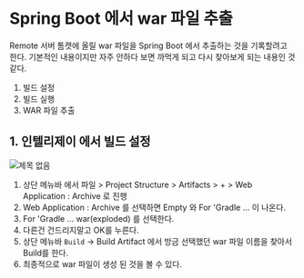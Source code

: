 
# Spring Boot 에서 war 파일 추출

  Remote 서버 톰캣에 올릴 war 파일을 Spring Boot 에서 추출하는 것을 기록할려고 한다. 기본적인 내용이지만 자주 안하다 보면 까먹게 되고 다시 찾아보게 되는 내용인 것 같다.
  
  1. 빌드 설정
  2. 빌드 실행
  3. WAR 파일 추출


  ## 1. 인텔리제이 에서 빌드 설정
  ![제목 없음](https://user-images.githubusercontent.com/79154652/149286347-7fde2738-54ac-4ce5-9c38-a439aa0ff30a.png)
  
  1) 상단 메뉴바 에서 파일 > Project Structure > Artifacts > + > Web Application : Archive 로 진행
  2) Web Application : Archive 를 선택하면 Empty 와 For 'Gradle ... 이 나온다.
  3) For 'Gradle ... war(exploded) 를 선택한다.
  4) 다른건 건드리지말고 OK를 누른다.
  5) 상단 메뉴바 `Build` -> Build Artifact 에서 방금 선택했던 war 파일 이름을 찾아서 Build를 한다.
  6) 최종적으로 war 파일이 생성 된 것을 볼 수 있다.
  
  
  
